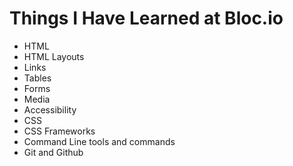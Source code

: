 # Things I Have Learned at Bloc.io

* HTML
* HTML Layouts
* Links
* Tables
* Forms
* Media
* Accessibility
* CSS
* CSS Frameworks
* Command Line tools and commands
* Git and Github
